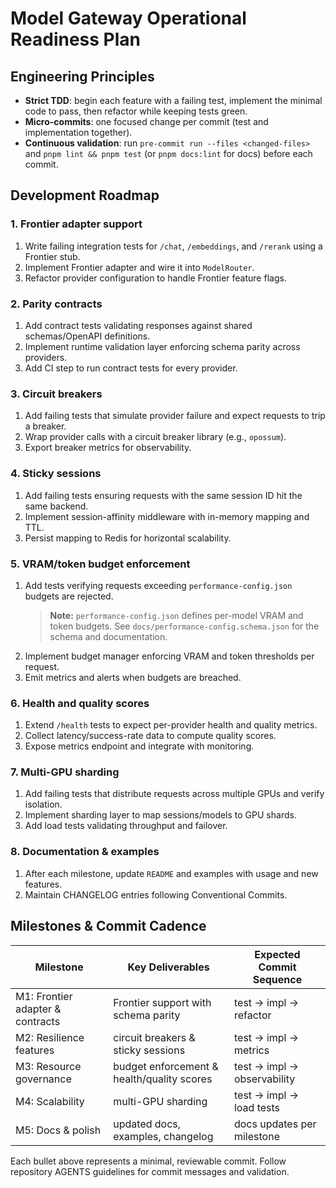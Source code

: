 # Model Gateway Operational Readiness Plan

## Engineering Principles

- **Strict TDD**: begin each feature with a failing test, implement the minimal code to pass, then refactor while keeping tests green.
- **Micro-commits**: one focused change per commit (test and implementation together).
- **Continuous validation**: run `pre-commit run --files <changed-files>` and `pnpm lint && pnpm test` (or `pnpm docs:lint` for docs) before each commit.

## Development Roadmap

### 1. Frontier adapter support

1. Write failing integration tests for `/chat`, `/embeddings`, and `/rerank` using a Frontier stub.
2. Implement Frontier adapter and wire it into `ModelRouter`.
3. Refactor provider configuration to handle Frontier feature flags.

### 2. Parity contracts

1. Add contract tests validating responses against shared schemas/OpenAPI definitions.
2. Implement runtime validation layer enforcing schema parity across providers.
3. Add CI step to run contract tests for every provider.

### 3. Circuit breakers

1. Add failing tests that simulate provider failure and expect requests to trip a breaker.
2. Wrap provider calls with a circuit breaker library (e.g., `opossum`).
3. Export breaker metrics for observability.

### 4. Sticky sessions

1. Add failing tests ensuring requests with the same session ID hit the same backend.
2. Implement session-affinity middleware with in-memory mapping and TTL.
3. Persist mapping to Redis for horizontal scalability.

### 5. VRAM/token budget enforcement

1. Add tests verifying requests exceeding `performance-config.json` budgets are rejected.  
   > **Note:** `performance-config.json` defines per-model VRAM and token budgets. See `docs/performance-config.schema.json` for the schema and documentation.
2. Implement budget manager enforcing VRAM and token thresholds per request.
3. Emit metrics and alerts when budgets are breached.

### 6. Health and quality scores

1. Extend `/health` tests to expect per-provider health and quality metrics.
2. Collect latency/success-rate data to compute quality scores.
3. Expose metrics endpoint and integrate with monitoring.

### 7. Multi-GPU sharding

1. Add failing tests that distribute requests across multiple GPUs and verify isolation.
2. Implement sharding layer to map sessions/models to GPU shards.
3. Add load tests validating throughput and failover.

### 8. Documentation & examples

1. After each milestone, update `README` and examples with usage and new features.
2. Maintain CHANGELOG entries following Conventional Commits.

## Milestones & Commit Cadence

| Milestone                        | Key Deliverables                           | Expected Commit Sequence    |
| -------------------------------- | ------------------------------------------ | --------------------------- |
| M1: Frontier adapter & contracts | Frontier support with schema parity        | test → impl → refactor      |
| M2: Resilience features          | circuit breakers & sticky sessions         | test → impl → metrics       |
| M3: Resource governance          | budget enforcement & health/quality scores | test → impl → observability |
| M4: Scalability                  | multi-GPU sharding                         | test → impl → load tests    |
| M5: Docs & polish                | updated docs, examples, changelog          | docs updates per milestone  |

Each bullet above represents a minimal, reviewable commit. Follow repository AGENTS guidelines for commit messages and validation.
